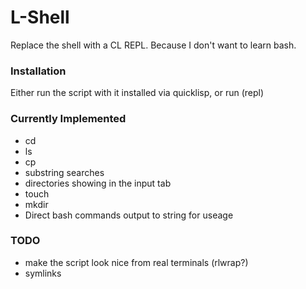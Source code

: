 # L-Shell
Replace the shell with a CL REPL. Because I don't want to learn bash.

### Installation
Either run the script with it installed via quicklisp, or run (repl)

### Currently Implemented
- cd
- ls 
- cp
- substring searches
- directories showing in the input tab
- touch
- mkdir
- Direct bash commands output to string for useage

### TODO
- make the script look nice from real terminals (rlwrap?)
- symlinks
